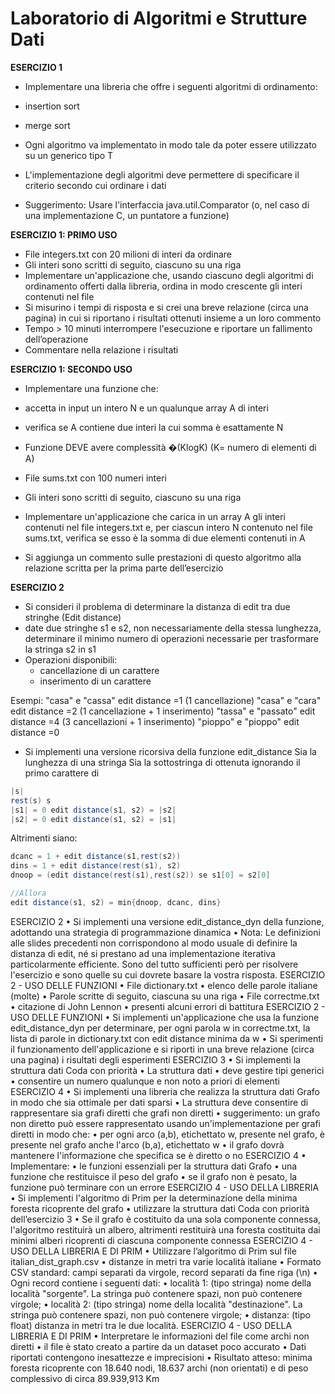 # Laboratorio di Algoritmi e Strutture Dati #



**ESERCIZIO 1**
* Implementare una libreria che offre i seguenti
algoritmi di ordinamento:
* insertion sort
* merge sort

* Ogni algoritmo va implementato in modo tale da
poter essere utilizzato su un generico tipo T
* L'implementazione degli algoritmi deve permettere di
specificare il criterio secondo cui ordinare i dati
* Suggerimento: Usare l'interfaccia java.util.Comparator
(o, nel caso di una implementazione C, un puntatore a
funzione)

**ESERCIZIO 1: PRIMO USO**
* File integers.txt con 20 milioni di interi da ordinare
* Gli interi sono scritti di seguito, ciascuno su una riga
* Implementare un'applicazione che, usando ciascuno
degli algoritmi di ordinamento offerti dalla libreria,
ordina in modo crescente gli interi contenuti nel file
* Si misurino i tempi di risposta e si crei una breve
relazione (circa una pagina) in cui si riportano i
risultati ottenuti insieme a un loro commento
* Tempo > 10 minuti interrompere
l'esecuzione e riportare un fallimento dell’operazione
* Commentare nella relazione i risultati

**ESERCIZIO 1: SECONDO USO**
* Implementare una funzione che:
* accetta in input un intero N e un qualunque array A di
interi
* verifica se A contiene due interi la cui somma è
esattamente N
* Funzione DEVE avere complessità �(KlogK) (K= numero di
elementi di A)

* File sums.txt con 100 numeri interi
* Gli interi sono scritti di seguito, ciascuno su una riga
* Implementare un'applicazione che carica in un array A gli interi contenuti nel file integers.txt e, per ciascun intero N contenuto nel file sums.txt, verifica se esso è la somma di due elementi contenuti
in A
* Si aggiunga un commento sulle prestazioni di questo algoritmo alla
relazione scritta per la prima parte dell’esercizio

**ESERCIZIO 2**
* Si consideri il problema di determinare la distanza di edit tra due
stringhe (Edit distance)
* date due stringhe s1 e s2, non necessariamente della stessa
lunghezza, determinare il minimo numero di operazioni necessarie
per trasformare la stringa s2 in s1
* Operazioni disponibili:
  * cancellazione di un carattere
  * inserimento di un carattere

 Esempi:
 "casa" e "cassa" edit distance =1 (1 cancellazione)
 "casa" e "cara" edit distance =2 (1 cancellazione + 1
inserimento)
 "tassa" e "passato" edit distance =4 (3 cancellazioni + 1
inserimento)
 "pioppo" e "pioppo" edit distance =0

* Si implementi una versione ricorsiva della funzione
edit_distance
 Sia la lunghezza di una stringa
 Sia la sottostringa di ottenuta ignorando il primo carattere di

```java
|s|
rest(s) s
|s1| = 0 edit distance(s1, s2) = |s2|
|s2| = 0 edit distance(s1, s2) = |s1|
```


 Altrimenti siano:
 ```java
dcanc = 1 + edit distance(s1,rest(s2))
dins = 1 + edit distance(rest(s1), s2)
dnoop = (edit distance(rest(s1),rest(s2)) se s1[0] = s2[0]

 //Allora
edit distance(s1, s2) = min{dnoop, dcanc, dins} 
```

ESERCIZIO 2
• Si implementi una versione edit_distance_dyn della
funzione, adottando una strategia di programmazione
dinamica
• Nota: Le definizioni alle slides precedenti non corrispondono
al modo usuale di definire la distanza di edit, né si prestano ad
una implementazione iterativa particolarmente efficiente.
Sono del tutto sufficienti però per risolvere l'esercizio e sono
quelle su cui dovrete basare la vostra risposta.
ESERCIZIO 2 - USO DELLE
FUNZIONI
• File dictionary.txt
• elenco delle parole italiane (molte)
• Parole scritte di seguito, ciascuna su una riga
• File correctme.txt
• citazione di John Lennon
• presenti alcuni errori di battitura
ESERCIZIO 2 - USO DELLE
FUNZIONI
• Si implementi un'applicazione che usa la funzione
edit_distance_dyn per determinare, per ogni
parola w in correctme.txt, la lista di parole in
dictionary.txt con edit distance minima da w
• Si sperimenti il funzionamento dell'applicazione e
si riporti in una breve relazione (circa una pagina) i
risultati degli esperimenti
ESERCIZIO 3
• Si implementi la struttura dati Coda con priorità
• La struttura dati
• deve gestire tipi generici
• consentire un numero qualunque e non noto
a priori di elementi
ESERCIZIO 4
• Si implementi una libreria che realizza la struttura dati Grafo in modo che sia
ottimale per dati sparsi
• La struttura deve consentire di rappresentare sia grafi diretti che grafi non
diretti
• suggerimento: un grafo non diretto può essere rappresentato usando
un'implementazione per grafi diretti in modo che:
• per ogni arco (a,b), etichettato w, presente nel grafo, è presente
nel grafo anche l'arco (b,a), etichettato w
• il grafo dovrà mantenere l'informazione che specifica se è diretto o no
ESERCIZIO 4
• Implementare:
• le funzioni essenziali per la struttura dati
Grafo
• una funzione che restituisce il peso del grafo
• se il grafo non è pesato, la funzione
può terminare con un errore
ESERCIZIO 4 - USO DELLA
LIBRERIA
• Si implementi l'algoritmo di Prim per la determinazione
della minima foresta ricoprente del grafo
• utilizzare la struttura dati Coda con priorità dell’esercizio 3
• Se il grafo è costituito da una sola componente connessa,
l'algoritmo restituirà un albero, altrimenti restituirà una
foresta costituita dai minimi alberi ricoprenti di ciascuna
componente connessa
ESERCIZIO 4 - USO DELLA
LIBRERIA E DI PRIM
• Utilizzare l’algoritmo di Prim sul file italian_dist_graph.csv
• distanze in metri tra varie località italiane
• Formato CSV standard: campi separati da virgole, record separati da fine riga (\n)
• Ogni record contiene i seguenti dati:
• località 1: (tipo stringa) nome della località "sorgente". La stringa può contenere
spazi, non può contenere virgole;
• località 2: (tipo stringa) nome della località "destinazione". La stringa può
contenere spazi, non può contenere virgole;
• distanza: (tipo float) distanza in metri tra le due località.
ESERCIZIO 4 - USO DELLA
LIBRERIA E DI PRIM
• Interpretare le informazioni del file come archi non diretti
• il file è stato creato a partire da un dataset poco accurato
• Dati riportati contengono inesattezze e
imprecisioni
• Risultato atteso: minima foresta ricoprente con 18.640
nodi, 18.637 archi (non orientati) e di peso complessivo
di circa 89.939,913 Km